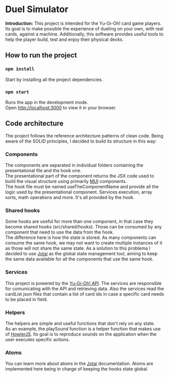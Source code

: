 # Duel Simulator

**Introduction:** This project is intended for the Yu-Gi-Oh! card game players. Its goal is to make possible the experience of dueling on your own, with real cards, against a machine.
Additionally, this software provides useful tools to help the player build, test and enjoy their physical decks.

## How to run the project

### `npm install`

Start by installing all the project dependencies.

### `npm start`

Runs the app in the development mode.\
Open [http://localhost:3000](http://localhost:3000) to view it in your browser.

## Code architecture

The project follows the reference architecture patterns of clean code. Being aware of the SOLID principles, I decided to build its structure in this way:

### Components

The components are separated in individual folders containing the presentational file and the hook one.\
The presentational part of the component returns the JSX code used to build the visual structure using primarily [MUI](https://mui.com/) components.\
The hook file must be named useTheComponentName and provide all the logic used by the presentational component. Services execution, array sorts, math operations and more. It's all provided by the hook.

### Shared hooks

Some hooks are useful for more than one component, in that case they become shared hooks (src/shared/hooks). Those can be consumed by any component that need to use the data from the hook.\
The difference here is how the state is stored. As many components can consume the same hook, we may not want to create multiple instances of it as those will not share the same state. As a solution to this problema I decided to use [Jotai](https://jotai.org/) as the global state management tool, aiming to keep the same data available for all the components that use the same hook.

### Services

This project is powered by the [Yu-Gi-Oh! API](https://ygoprodeck.com/api-guide/).
The services are responsible for comunicating with the API and retrieving data. Also the services read the cardList json files that contain a list of card ids in case a specific card needs to be placed in field.

### Helpers

The helpers are simple and useful functions that don't rely on any state.\
As an example, the playSound function is a helper function that makes use of [HowlerJS](https://howlerjs.com/). Its goal is to reproduce sounds on the application when the user executes specific actions.

### Atoms

You can learn more about atoms in the [Jotai](https://jotai.org/) documentation. Atoms are implemented here being in charge of keeping the hooks state global.
